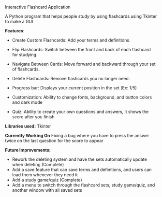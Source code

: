 Interactive Flashcard Application


A Python program that helps people study by using flashcards using Tkinter to make a GUI

**Features:**

* Create Custom Flashcards: Add your terms and definitions.

* Flip Flashcards: Switch between the front and back of each flashcard for studying.

* Navigate Between Cards: Move forward and backward through your set of flashcards.

* Delete Flashcards: Remove flashcards you no longer need.

* Progress bar: Displays your current position in the set (Ex: 1/5)

* Customization: Ability to change fonts, background, and button colors and dark mode

* Quiz: Ability to create your own questions and answers, it shows the score after you finish


**Libraries used:**
  Tkinter

**Currently Working On**
  Fixing a bug where you have to press the answer twice on the last question for the score to appear

**Future Improvements:**
* Rework the deleting system and have the sets automatically update when deleting (Complete)
* Add a save feature that can save terms and definitions, and users can load them whenever they need it
* Add a study game/quiz (Complete)
* Add a menu to switch through the flashcard sets, study game/quiz, and another window with all saved sets
  
